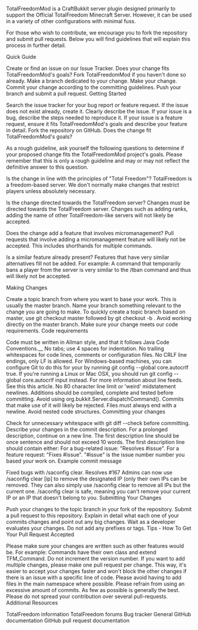 TotalFreedomMod is a CraftBukkit server plugin designed primarily to support the Official TotalFreedom Minecraft Server. However, it can be used in a variety of other configurations with minimal fuss.

For those who wish to contribute, we encourage you to fork the repository and submit pull requests. Below you will find guidelines that will explain this process in further detail.

Quick Guide

Create or find an issue on our Issue Tracker.
Does your change fits TotalFreedomMod's goals?
Fork TotalFreedomMod if you haven't done so already.
Make a branch dedicated to your change.
Make your change.
Commit your change according to the committing guidelines.
Push your branch and submit a pull request.
Getting Started

Search the issue tracker for your bug report or feature request.
If the issue does not exist already, create it.
Clearly describe the issue.
If your issue is a bug, describe the steps needed to reproduce it.
If your issue is a feature request, ensure it fits TotalFreedomMod's goals and describe your feature in detail.
Fork the repository on GitHub.
Does the change fit TotalFreedomMod's goals?

As a rough guideline, ask yourself the following questions to determine if your proposed change fits the TotalFreedomMod project's goals. Please remember that this is only a rough guideline and may or may not reflect the definitive answer to this question.

Is the change in line with the principles of "Total Freedom"? TotalFreedom is a freedom-based server. We don't normally make changes that restrict players unless absolutely necessary.

Is the change directed towards the TotalFreedom server? Changes must be directed towards the TotalFreedom server. Changes such as adding ranks, adding the name of other TotalFreedom-like servers will not likely be accepted.

Does the change add a feature that involves micromanagement? Pull requests that involve adding a micromanagement feature will likely not be accepted. This includes shorthands for multiple commands.

Is a similar feature already present? Features that have very similar alternatives fill not be added. For example: A command that temporarily bans a player from the server is very similar to the /tban command and thus will likely not be accepted.

Making Changes

Create a topic branch from where you want to base your work.
This is usually the master branch.
Name your branch something relevant to the change you are going to make.
To quickly create a topic branch based on master, use git checkout master followed by git checkout -b <name>. Avoid working directly on the master branch.
Make sure your change meets our code requirements.
Code requirements

Code must be written in Allman style, and that it follows Java Code Conventions.__
No tabs; use 4 spaces for indentation.
No trailing whitespaces for code lines, comments or configuration files.
No CRLF line endings, only LF is allowed.
For Windows-based machines, you can configure Git to do this for your by running git config --global core.autocrlf true.
If you're running a Linux or Mac OSX, you should run git config --global core.autocrlf input instead.
For more information about line feeds. See this this article.
No 80 character line limit or 'weird' midstatement newlines.
Additions should be compiled, complete and tested before committing.
Avoid using org.bukkit.Server.dispatchCommand(). Commits that make use of it will likely be rejected.
Files must always end with a newline.
Avoid nested code structures.
Committing your changes

Check for unnecessary whitespace with git diff --check before committing.
Describe your changes in the commit description.
For a prolonged description, continue on a new line.
The first description line should be once sentence and should not exceed 10 words.
The first description line should contain either:
For a bug-related issue: "Resolves #issue".
For a feature request: "Fixes #issue".
"#issue" is the issue number number you based your work on.
Example commit message

Fixed bugs with /saconfig clear. Resolves #167
Admins can now use /saconfig clear [ip] to remove the designated IP (only their own IPs can be removed. 
They can also simply use /saconfig clear to remove all IPs but the current one. /saconfig clear is safe, 
meaning you can't remove your current IP or an IP that doesn't belong to you.
Submitting Your Changes

Push your changes to the topic branch in your fork of the repository.
Submit a pull request to this repository.
Explain in detail what each one of your commits changes and point out any big changes.
Wait as a developer evaluates your changes.
Do not add any prefixes or tags.
Tips - How To Get Your Pull Request Accepted

Please make sure your changes are written such as other features would be. For example: Commands have their own class and extend TFM_Command.
Do not increment the version number.
If you want to add multiple changes, please make one pull request per change. This way, it's easier to accept your changes faster and won't block the other changes if there is an issue with a specific line of code.
Please avoid having to add files in the main namespace where possible.
Please refrain from using an excessive amount of commits. As few as possible is generally the best.
Please do not spread your contribution over several pull-requests.
Additional Resources

TotalFreedom information
TotalFreedom forums
Bug tracker
General GitHub documentation
GitHub pull request documentation
